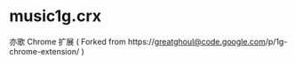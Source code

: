 music1g.crx
===========

亦歌 Chrome 扩展 ( Forked from https://greatghoul@code.google.com/p/1g-chrome-extension/  )
